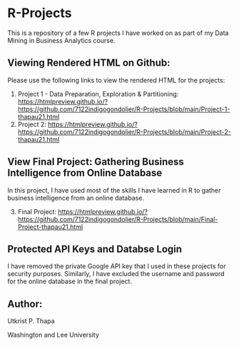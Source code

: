 # R-Projects
This is a repository of a few R projects I have worked on as part of my Data Mining in Business Analytics course. 

## Viewing Rendered HTML on Github:
Please use the following links to view the rendered HTML for the projects:

1. Project 1 - Data Preparation, Exploration & Partitioning: https://htmlpreview.github.io/?https://github.com/7122indigogondolier/R-Projects/blob/main/Project-1-thapau21.html
2. Project 2: https://htmlpreview.github.io/?https://github.com/7122indigogondolier/R-Projects/blob/main/Project-2-thapau21.html


## View Final Project: Gathering Business Intelligence from Online Database
In this project, I have used most of the skills I have learned in R to gather business intelligence from an online database.

3. Final Project: https://htmlpreview.github.io/?https://github.com/7122indigogondolier/R-Projects/blob/main/Final-Project-thapau21.html

## Protected API Keys and Databse Login
I have removed the private Google API key that I used in these projects for security purposes. Similarly, I have excluded the username and password for the online database in the final project.

## Author: 
Utkrist P. Thapa 

Washington and Lee University
